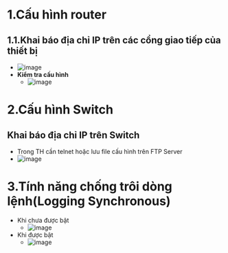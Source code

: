 # 1.Cấu hình router
## 1.1.Khai báo địa chỉ IP trên các cổng giao tiếp của thiết bị 
- ![image](https://github.com/user-attachments/assets/f6288b3b-c051-4bac-bd1d-210016cc884f)
- **Kiểm tra cấu hình**
  - ![image](https://github.com/user-attachments/assets/8f006d1f-96c8-4bae-9cde-2541e65d3b3c)

# 2.Cấu hình Switch
## Khai báo địa chỉ IP trên Switch
- Trong TH cần telnet hoặc lưu file cấu hình trên FTP Server
- ![image](https://github.com/user-attachments/assets/566ef480-a8f5-4940-bd3f-2be93aa03ca6)

# 3.Tính năng chống trôi dòng lệnh(Logging Synchronous)
- Khi chưa được bật
  - ![image](https://github.com/user-attachments/assets/da2eaecb-d89d-4a7a-9ca5-b587cd1af0a3)
- Khi được bật
  - ![image](https://github.com/user-attachments/assets/6cd032e0-0109-40b9-8783-a5b0adbfaaff)





